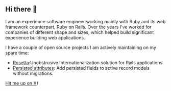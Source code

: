 ## Hi there 👋

I am an experience software engineer working mainly with Ruby and its web framework counterpart, Ruby on Rails. Over the years I've worked for companies of different shape and sizes, which helped build significant experience building web applications. 

I have a couple of open source projects I am actively maintaining on my spare time:
- [Rosetta](https://github.com/virolea/rosetta):Unobstrusive Internationalization solution for Rails applications.
- [Persisted attributes](https://github.com/virolea/persisted_attributes): Add persisted fields to active record models without migrations.

[Hit me up on X](https://x.com/vincentrolea))


<!--
**virolea/virolea** is a ✨ _special_ ✨ repository because its `README.md` (this file) appears on your GitHub profile.

Here are some ideas to get you started:

- 🔭 I’m currently working on ...
- 🌱 I’m currently learning ...
- 👯 I’m looking to collaborate on ...
- 🤔 I’m looking for help with ...
- 💬 Ask me about ...
- 📫 How to reach me: ...
- 😄 Pronouns: ...
- ⚡ Fun fact: ...
-->
